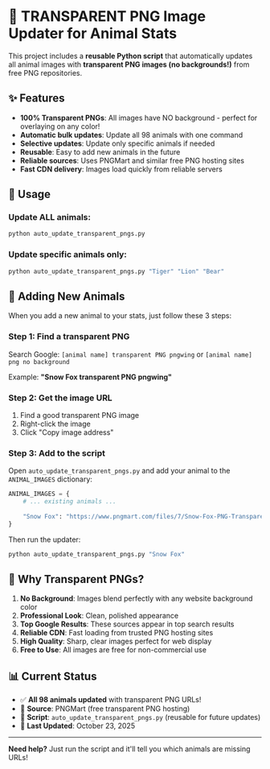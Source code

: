 # 🎨 TRANSPARENT PNG Image Updater for Animal Stats

This project includes a **reusable Python script** that automatically updates all animal images with **transparent PNG images (no backgrounds!)** from free PNG repositories.

## ✨ Features

- **100% Transparent PNGs**: All images have NO background - perfect for overlaying on any color!
- **Automatic bulk updates**: Update all 98 animals with one command
- **Selective updates**: Update only specific animals if needed
- **Reusable**: Easy to add new animals in the future
- **Reliable sources**: Uses PNGMart and similar free PNG hosting sites
- **Fast CDN delivery**: Images load quickly from reliable servers

## 🚀 Usage

### Update ALL animals:
```bash
python auto_update_transparent_pngs.py
```

### Update specific animals only:
```bash
python auto_update_transparent_pngs.py "Tiger" "Lion" "Bear"
```

## 📝 Adding New Animals

When you add a new animal to your stats, just follow these 3 steps:

### Step 1: Find a transparent PNG
Search Google: `[animal name] transparent PNG pngwing` or `[animal name] png no background`

Example: **"Snow Fox transparent PNG pngwing"**

### Step 2: Get the image URL
1. Find a good transparent PNG image
2. Right-click the image
3. Click "Copy image address"

### Step 3: Add to the script
Open `auto_update_transparent_pngs.py` and add your animal to the `ANIMAL_IMAGES` dictionary:

```python
ANIMAL_IMAGES = {
    # ... existing animals ...
    
    "Snow Fox": "https://www.pngmart.com/files/7/Snow-Fox-PNG-Transparent-Image.png",
}
```

Then run the updater:
```bash
python auto_update_transparent_pngs.py "Snow Fox"
```

## 🎯 Why Transparent PNGs?

1. **No Background**: Images blend perfectly with any website background color
2. **Professional Look**: Clean, polished appearance
3. **Top Google Results**: These sources appear in top search results
4. **Reliable CDN**: Fast loading from trusted PNG hosting sites
5. **High Quality**: Sharp, clear images perfect for web display
6. **Free to Use**: All images are free for non-commercial use

## 📊 Current Status

- ✅ **All 98 animals updated** with transparent PNG URLs!
- 🎨 **Source**: PNGMart (free transparent PNG hosting)
- 🔧 **Script**: `auto_update_transparent_pngs.py` (reusable for future updates)
- 📅 **Last Updated**: October 23, 2025

---

**Need help?** Just run the script and it'll tell you which animals are missing URLs!
